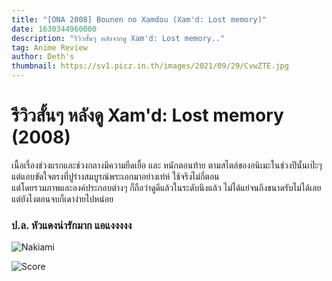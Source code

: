 ```yaml
---
title: "[ONA 2008] Bounen no Xamdou (Xam'd: Lost memory)"
date: 1630344960000
description: "รีวิวสั้นๆ หลังจากดู Xam'd: Lost memory.."
tag: Anime Review
author: Deth's
thumbnail: https://sv1.picz.in.th/images/2021/09/29/CvwZTE.jpg
---
```

# รีวิวสั้นๆ หลังดู Xam'd: Lost memory (2008)

เนื้อเรื่องช่วงแรกและช่วงกลางมีความยืดเยื้อ และ หนักตอนท้าย ตามสไตล์ของอนิเมะในช่วงปีนั้นเป๊ะๆ <br />
แต่แอบขัดใจตรงที่ปูร่างสมบูรณ์พระเอกมาอย่างเท่ห์ ใช้จริงไม่กี่ตอน <br />
แต่โดยรวมภาพและองค์ประกอบต่างๆ ก็ถือว่าดูดีแล้วในระดับนึงแล้ว ไม่ได้แย่จนถึงขนาดรับไม่ได้เลย แต่ยังไงตอนจบก็เดาง่ายไปหน่อย <br />

### ป.ล. หัวแดงน่ารักมาก แอแงงงงง
![Nakiami](https://sv1.picz.in.th/images/2021/09/29/CvwclN.jpg)

![Score](https://img.shields.io/badge/Score-6%2F10-coral?style=for-the-badge)